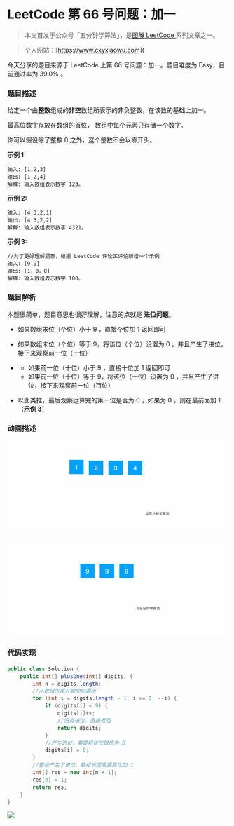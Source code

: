 # LeetCode 第 66 号问题：加一

> 本文首发于公众号「五分钟学算法」，是[图解 LeetCode ](<https://github.com/MisterBooo/LeetCodeAnimation>)系列文章之一。

> 个人网站：[https://www.cxyxiaowu.com](

今天分享的题目来源于 LeetCode 上第 66 号问题：加一。题目难度为 Easy，目前通过率为 39.0% 。

### 题目描述

给定一个由**整数**组成的**非空**数组所表示的非负整数，在该数的基础上加一。

最高位数字存放在数组的首位， 数组中每个元素只存储一个数字。

你可以假设除了整数 0 之外，这个整数不会以零开头。

**示例 1:**

```
输入: [1,2,3]
输出: [1,2,4]
解释: 输入数组表示数字 123。
```

**示例 2:**

```
输入: [4,3,2,1]
输出: [4,3,2,2]
解释: 输入数组表示数字 4321。
```

**示例 3:**

```
//为了更好理解题意，根据 LeetCode 评论区评论新增一个示例
输入: [9,9]
输出: [1，0，0]
解释: 输入数组表示数字 100。
```

### 题目解析

本题很简单，题目意思也很好理解，注意的点就是 **进位问题**。

* 如果数组末位（个位）小于 9 ，直接个位加 1 返回即可

* 如果数组末位（个位）等于 9，将该位（个位）设置为 0 ，并且产生了进位，接下来观察前一位（十位）

* * 如果前一位（十位）小于 9 ，直接十位加 1 返回即可
  * 如果前一位（十位）等于 9，将该位（十位）设置为 0 ，并且产生了进位，接下来观察前一位（百位）

* 以此类推，最后观察运算完的第一位是否为 0 ，如果为 0 ，则在最前面加 1 （**示例 3**）

  

### 动画描述

![](https://raw.githubusercontent.com/MisterBooo/myBlogPic/master/20190606112155.gif)

![](https://raw.githubusercontent.com/MisterBooo/myBlogPic/master/20190606112128.gif)



### 代码实现

```java
public class Solution {
    public int[] plusOne(int[] digits) {
        int n = digits.length;
        //从数组末尾开始向前遍历
        for (int i = digits.length - 1; i >= 0; --i) {
            if (digits[i] < 9) {
                digits[i]++;
                //没有进位，直接返回
                return digits;
            }
            //产生进位，需要将该位赋值为 0 
            digits[i] = 0;
        }
        //整体产生了进位，数组长度需要变化加 1
        int[] res = new int[n + 1];
        res[0] = 1;
        return res;
    }
}
```

![](https://bucket-1257126549.cos.ap-guangzhou.myqcloud.com/blog/fz0rq.png)

